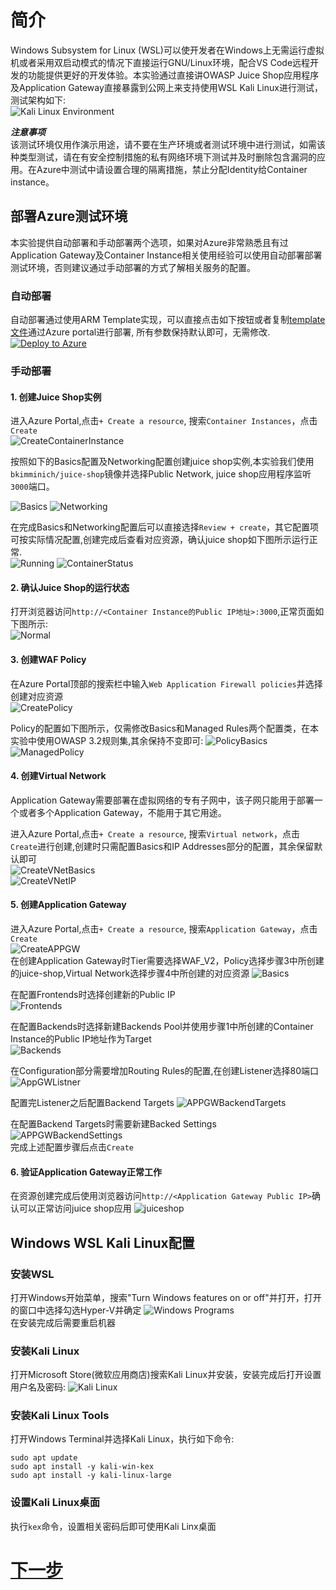 # 简介  
Windows Subsystem for Linux (WSL)可以使开发者在Windows上无需运行虚拟机或者采用双启动模式的情况下直接运行GNU/Linux环境，配合VS Code远程开发的功能提供更好的开发体验。本实验通过直接讲OWASP Juice Shop应用程序及Application Gateway直接暴露到公网上来支持使用WSL Kali Linux进行测试，测试架构如下:  
![Kali Linux Environment](./images/Kali-Environment.png)  

***注意事项***   
该测试环境仅用作演示用途，请不要在生产环境或者测试环境中进行测试，如需该种类型测试，请在有安全控制措施的私有网络环境下测试并及时删除包含漏洞的应用。在Azure中测试中请设置合理的隔离措施，禁止分配Identity给Container instance。

## 部署Azure测试环境  
本实验提供自动部署和手动部署两个选项，如果对Azure非常熟悉且有过Application Gateway及Container Instance相关使用经验可以使用自动部署部署测试环境，否则建议通过手动部署的方式了解相关服务的配置。
### 自动部署
自动部署通过使用ARM Template实现，可以直接点击如下按钮或者复制[template文件](https://raw.githubusercontent.com/muismu/Azure-WAF-Lab/main/bicep/main-wsl.json)通过Azure portal进行部署, 所有参数保持默认即可，无需修改.
[![Deploy to Azure](https://aka.ms/deploytoazurebutton)](https://portal.azure.com/#create/Microsoft.Template/uri/https%3A%2F%2Fraw.githubusercontent.com%2Fmuismu%2FAzure-WAF-Lab%2Fmain%2Fbicep%2Fmain-wsl.json)
### 手动部署   
#### 1. 创建Juice Shop实例  
进入Azure Portal,点击`+ Create a resource`, 搜索`Container Instances`，点击`Create`  
![CreateContainerInstance](./images/Create_Container_Instance.png)    

按照如下的Basics配置及Networking配置创建juice shop实例,本实验我们使用`bkimminich/juice-shop`镜像并选择Public Network, juice shop应用程序监听`3000`端口。 

![Basics](./images/Container-instance-Basics.png)
![Networking](./images/Container-instance-Networking.png)

在完成Basics和Networking配置后可以直接选择`Review + create`，其它配置项可按实际情况配置,创建完成后查看对应资源，确认juice shop如下图所示运行正常.  
![Running](./images/Contianer-instance-status.png)
![ContainerStatus](./images/Container-Status.png)

#### 2. 确认Juice Shop的运行状态  
打开浏览器访问`http://<Container Instance的Public IP地址>:3000`,正常页面如下图所示:  
![Normal](./images/juiceapp.png) 

#### 3. 创建WAF Policy
在Azure Portal顶部的搜索栏中输入`Web Application Firewall policies`并选择创建对应资源  
![CreatePolicy](./images/createWAFPolicy.png) 

Policy的配置如下图所示，仅需修改Basics和Managed Rules两个配置类，在本实验中使用OWASP 3.2规则集,其余保持不变即可:
![PolicyBasics](./images/WAF-Policy-Basics.png)
![ManagedPolicy](./images/WAF-Policy-Managed.png)

#### 4. 创建Virtual Network  
Application Gateway需要部署在虚拟网络的专有子网中，该子网只能用于部署一个或者多个Application Gateway，不能用于其它用途。    

进入Azure Portal,点击`+ Create a resource`, 搜索`Virtual network`，点击`Create`进行创建,创建时只需配置Basics和IP Addresses部分的配置，其余保留默认即可  
![CreateVNetBasics](./images/CreateVNet-basics.png)  
![CreateVNetIP](./images/CreateVNet-Networking.png)
#### 5. 创建Application Gateway   
进入Azure Portal,点击`+ Create a resource`, 搜索`Application Gateway`，点击`Create`  
![CreateAPPGW](./images/CreateApplicationGateway.png)   
在创建Application Gateway时Tier需要选择WAF_V2，Policy选择步骤3中所创建的juice-shop,Virtual Network选择步骤4中所创建的对应资源
![Basics](./images/ApplicationGateway-basics.png) 

在配置Frontends时选择创建新的Public IP  
![Frontends](./images/ApplicationGatewayFrontends.png) 

在配置Backends时选择新建Backends Pool并使用步骤1中所创建的Container Instance的Public IP地址作为Target  
![Backends](./images/ApplicationGateway-Backends.png) 

在Configuration部分需要增加Routing Rules的配置,在创建Listener选择80端口
![AppGWListner](./images/ApplicationGateway-Listener.png) 

配置完Listener之后配置Backend Targets 
![APPGWBackendTargets](./images/ApplicationGatewayConfig.png) 

在配置Backend Targets时需要新建Backed Settings 
![APPGWBackendSettings](./images/ApplicationGatewayBackendSettings.png)  
完成上述配置步骤后点击`Create`  

#### 6. 验证Application Gateway正常工作
在资源创建完成后使用浏览器访问`http://<Application Gateway Public IP>`确认可以正常访问juice shop应用
![juiceshop](./images/appgw-juiceshop.png)

## Windows WSL Kali Linux配置
### 安装WSL   
打开Windows开始菜单，搜索"Turn Windows features on or off"并打开，打开的窗口中选择勾选Hyper-V并确定
![Windows Programs](./images/TurnonWindowsFeature.png)  
在安装完成后需要重启机器  

### 安装Kali Linux
打开Microsoft Store(微软应用商店)搜索Kali Linux并安装，安装完成后打开设置用户名及密码:
![Kali Linux](./images/Kali-Linux.png)

### 安装Kali Linux Tools 
打开Windows Terminal并选择Kali Linux，执行如下命令:   
```
sudo apt update
sudo apt install -y kali-win-kex
sudo apt install -y kali-linux-large
```
### 设置Kali Linux桌面 
执行`kex`命令，设置相关密码后即可使用Kali Linx桌面

# [下一步](./Lab-Reconnaissance.md)